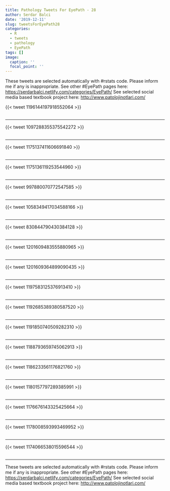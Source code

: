 ```yaml
---
title: Pathology Tweets For EyePath - 28
author: Serdar Balci
date: '2019-12-11'
slug: tweetsForEyePath28
categories:
  - R
  - tweets
  - pathology
  - EyePath
tags: []
image:
  caption: ''
  focal_point: ''
---
```



These tweets are selected automatically with #rstats code. Please inform me if any is inappropriate.
See other #EyePath pages here: https://serdarbalci.netlify.com/categories/EyePath/ 
See selected social media based textbook project here: http://www.patolojinotlari.com/

{{< tweet 1196144197918552064 >}}
<br>
<br>
<hr>
{{< tweet 1097288355375542272 >}}
<br>
<br>
<hr>
{{< tweet 1175137411606691840 >}}
<br>
<br>
<hr>
{{< tweet 1175136119253544960 >}}
<br>
<br>
<hr>
{{< tweet 997880070772547585 >}}
<br>
<br>
<hr>
{{< tweet 1058349417034588166 >}}
<br>
<br>
<hr>
{{< tweet 830844790430384128 >}}
<br>
<br>
<hr>
{{< tweet 1201609483555880965 >}}
<br>
<br>
<hr>
{{< tweet 1201609364899090435 >}}
<br>
<br>
<hr>
{{< tweet 1197583125376913410 >}}
<br>
<br>
<hr>
{{< tweet 1192685389380587520 >}}
<br>
<br>
<hr>
{{< tweet 1191850740509282310 >}}
<br>
<br>
<hr>
{{< tweet 1188793659745062913 >}}
<br>
<br>
<hr>
{{< tweet 1186233561176821760 >}}
<br>
<br>
<hr>
{{< tweet 1180157797289385991 >}}
<br>
<br>
<hr>
{{< tweet 1176676143325425664 >}}
<br>
<br>
<hr>
{{< tweet 1178008593993469952 >}}
<br>
<br>
<hr>
{{< tweet 1174066538015596544 >}}
<br>
<br>
<hr>


These tweets are selected automatically with #rstats code. Please inform me if any is inappropriate.
See other #EyePath pages here: https://serdarbalci.netlify.com/categories/EyePath/ 
See selected social media based textbook project here: http://www.patolojinotlari.com/
